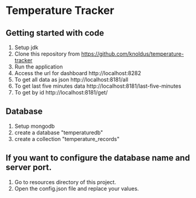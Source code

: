 # Temperature Tracker
## Getting started with code
1. Setup jdk
2. Clone this repository from https://github.com/knoldus/temperature-tracker
3. Run the application
4. Access the url for dashboard http://localhost:8282
5. To get all data as json http://localhost:8181/all
6. To get last five minutes data http://localhost:8181/last-five-minutes
7. To get by id http://localhost:8181/get/<ENTER ID>
## Database
1. Setup mongodb
2. create a database "temperaturedb"
3. create a collection "temperature_records"

## If you want to configure the database name and server port.
1. Go to resources directory of this project.
2. Open the config.json file and replace your values.
